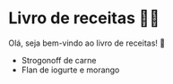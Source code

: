 # Livro de receitas :man_cook:

Olá, seja bem-vindo ao livro de receitas! :wave:

 - Strogonoff de carne
 - Flan de iogurte e morango